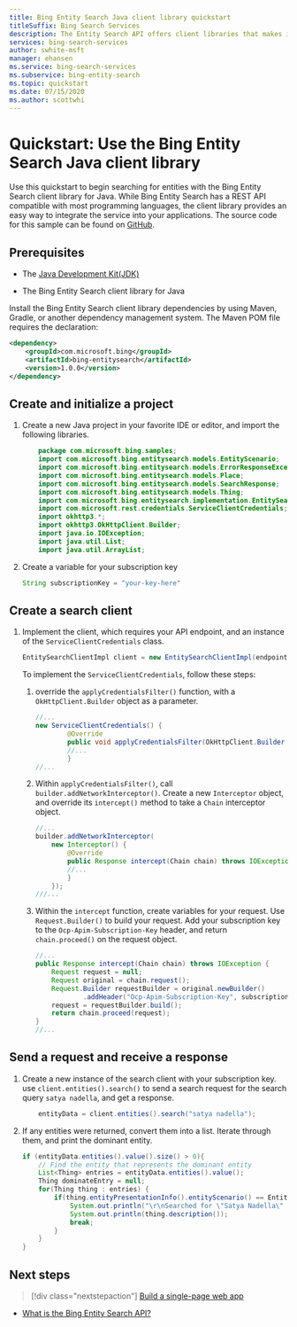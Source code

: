 ```yaml
---
title: Bing Entity Search Java client library quickstart 
titleSuffix: Bing Search Services
description: The Entity Search API offers client libraries that makes it easy to integrate search capabilities into your applications. Use this Java quickstart to send search requests and get back results.
services: bing-search-services
author: swhite-msft
manager: ehansen
ms.service: bing-search-services
ms.subservice: bing-entity-search
ms.topic: quickstart
ms.date: 07/15/2020
ms.author: scottwhi
---
```


# Quickstart: Use the Bing Entity Search Java client library

Use this quickstart to begin searching for entities with the Bing Entity Search client library for Java. While Bing Entity Search has a REST API compatible with most programming languages, the client library provides an easy way to integrate the service into your applications. The source code for this sample can be found on [GitHub](https://github.com/microsoft/bing-search-sdk-for-java/tree/main/samples/sdk/EntitySearchSample).

## Prerequisites

* The [Java Development Kit(JDK)](https://www.oracle.com/technetwork/java/javase/downloads/)

* The Bing Entity Search client library for Java

Install the Bing Entity Search client library dependencies by using Maven, Gradle, or another dependency management system. The Maven POM file requires the declaration:

```xml
<dependency>
    <groupId>com.microsoft.bing</groupId>
    <artifactId>bing-entitysearch</artifactId>
    <version>1.0.0</version>
</dependency>
```

<!--
[!INCLUDE [bing-news-search-signup-requirements](../../../../includes/bing-entity-search-signup-requirements.md)]
-->

## Create and initialize a project

1. Create a new Java project in your favorite IDE or editor, and import the following libraries.

    ```java
        package com.microsoft.bing.samples;
        import com.microsoft.bing.entitysearch.models.EntityScenario;
        import com.microsoft.bing.entitysearch.models.ErrorResponseException;
        import com.microsoft.bing.entitysearch.models.Place;
        import com.microsoft.bing.entitysearch.models.SearchResponse;
        import com.microsoft.bing.entitysearch.models.Thing;
        import com.microsoft.bing.entitysearch.implementation.EntitySearchClientImpl;
        import com.microsoft.rest.credentials.ServiceClientCredentials;
        import okhttp3.*;
        import okhttp3.OkHttpClient.Builder;
        import java.io.IOException;
        import java.util.List;
        import java.util.ArrayList;
    ```

2. Create a variable for your subscription key

    ```java
    String subscriptionKey = "your-key-here"
    ```

## Create a search client

1. Implement the  client, which requires your API endpoint, and an instance of the `ServiceClientCredentials` class. 

    ```java
    EntitySearchClientImpl client = new EntitySearchClientImpl(endpoint,credentials);
    ```

    To implement the `ServiceClientCredentials`, follow these steps:

   1. override the `applyCredentialsFilter()` function, with a `OkHttpClient.Builder` object as a parameter. 
        
       ```java
       //...
       new ServiceClientCredentials() {
               @Override
               public void applyCredentialsFilter(OkHttpClient.Builder builder) {
               //...
               }
       //...
       ```
    
   2. Within `applyCredentialsFilter()`, call `builder.addNetworkInterceptor()`. Create a new `Interceptor` object, and override its `intercept()` method to take a `Chain` interceptor object.

       ```java
       //...
       builder.addNetworkInterceptor(
           new Interceptor() {
               @Override
               public Response intercept(Chain chain) throws IOException {
               //...    
               }
           });
       ///...
       ```

   3. Within the `intercept` function, create variables for your request. Use `Request.Builder()` to build your request. Add your subscription key to the `Ocp-Apim-Subscription-Key` header, and return `chain.proceed()` on the request object.
            
       ```java
       //...
       public Response intercept(Chain chain) throws IOException {
           Request request = null;
           Request original = chain.request();
           Request.Builder requestBuilder = original.newBuilder()
                   .addHeader("Ocp-Apim-Subscription-Key", subscriptionKey);
           request = requestBuilder.build();
           return chain.proceed(request);
       }
       //...
       ```
## Send a request and receive a response

1. Create a new instance of the search client with your subscription key. use `client.entities().search()` to send a search request for the search query `satya nadella`, and get a response. 
    
    ```java
        entityData = client.entities().search("satya nadella");
    ```

1. If any entities were returned, convert them into a list. Iterate through them, and print the dominant entity.

    ```java
    if (entityData.entities().value().size() > 0){
        // Find the entity that represents the dominant entity
        List<Thing> entries = entityData.entities().value();
        Thing dominateEntry = null;
        for(Thing thing : entries) {
            if(thing.entityPresentationInfo().entityScenario() == EntityScenario.DOMINANT_ENTITY) {
                System.out.println("\r\nSearched for \"Satya Nadella\" and found a dominant entity with this description:");
                System.out.println(thing.description());
                break;
            }
        }
    }
    ```

## Next steps

> [!div class="nextstepaction"]
> [Build a single-page web app](../../tutorial/bing-entities-search-single-page-app.md)

* [What is the Bing Entity Search API?](../../overview.md)
